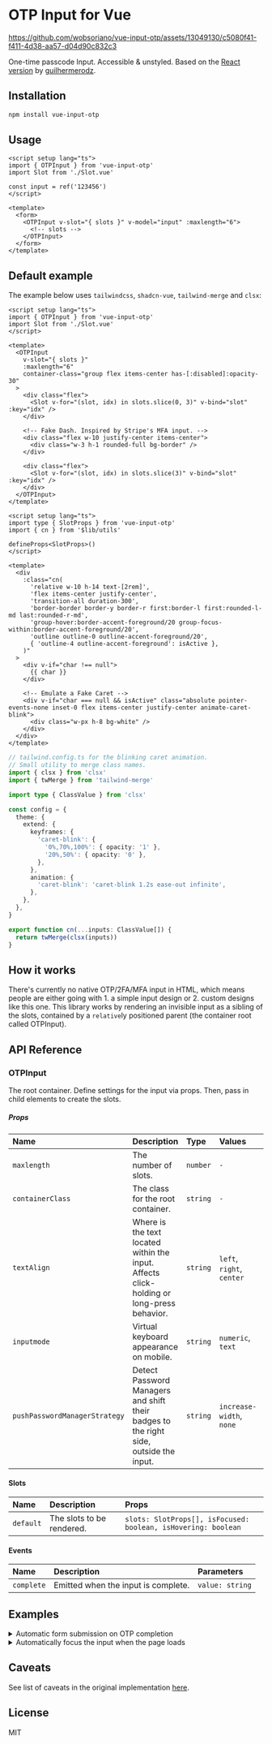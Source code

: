 # OTP Input for Vue

https://github.com/wobsoriano/vue-input-otp/assets/13049130/c5080f41-f411-4d38-aa57-d04d90c832c3

One-time passcode Input. Accessible & unstyled. Based on the [React version](https://github.com/guilhermerodz/input-otp) by [guilhermerodz](https://github.com/guilhermerodz).

## Installation

```bash
npm install vue-input-otp
```

## Usage

```vue
<script setup lang="ts">
import { OTPInput } from 'vue-input-otp'
import Slot from './Slot.vue'

const input = ref('123456')
</script>

<template>
  <form>
    <OTPInput v-slot="{ slots }" v-model="input" :maxlength="6">
      <!-- slots -->
    </OTPInput>
  </form>
</template>
```

## Default example

The example below uses `tailwindcss`, `shadcn-vue`, `tailwind-merge` and `clsx`:

```vue
<script setup lang="ts">
import { OTPInput } from 'vue-input-otp'
import Slot from './Slot.vue'
</script>

<template>
  <OTPInput
    v-slot="{ slots }"
    :maxlength="6"
    container-class="group flex items-center has-[:disabled]:opacity-30"
  >
    <div class="flex">
      <Slot v-for="(slot, idx) in slots.slice(0, 3)" v-bind="slot" :key="idx" />
    </div>

    <!-- Fake Dash. Inspired by Stripe's MFA input. -->
    <div class="flex w-10 justify-center items-center">
      <div class="w-3 h-1 rounded-full bg-border" />
    </div>

    <div class="flex">
      <Slot v-for="(slot, idx) in slots.slice(3)" v-bind="slot" :key="idx" />
    </div>
  </OTPInput>
</template>
```

```vue
<script setup lang="ts">
import type { SlotProps } from 'vue-input-otp'
import { cn } from '$lib/utils'

defineProps<SlotProps>()
</script>

<template>
  <div
    :class="cn(
      'relative w-10 h-14 text-[2rem]',
      'flex items-center justify-center',
      'transition-all duration-300',
      'border-border border-y border-r first:border-l first:rounded-l-md last:rounded-r-md',
      'group-hover:border-accent-foreground/20 group-focus-within:border-accent-foreground/20',
      'outline outline-0 outline-accent-foreground/20',
      { 'outline-4 outline-accent-foreground': isActive },
    )"
  >
    <div v-if="char !== null">
      {{ char }}
    </div>

    <!-- Emulate a Fake Caret -->
    <div v-if="char === null && isActive" class="absolute pointer-events-none inset-0 flex items-center justify-center animate-caret-blink">
      <div class="w-px h-8 bg-white" />
    </div>
  </div>
</template>
```

```ts
// tailwind.config.ts for the blinking caret animation.
// Small utility to merge class names.
import { clsx } from 'clsx'
import { twMerge } from 'tailwind-merge'

import type { ClassValue } from 'clsx'

const config = {
  theme: {
    extend: {
      keyframes: {
        'caret-blink': {
          '0%,70%,100%': { opacity: '1' },
          '20%,50%': { opacity: '0' },
        },
      },
      animation: {
        'caret-blink': 'caret-blink 1.2s ease-out infinite',
      },
    },
  },
}

export function cn(...inputs: ClassValue[]) {
  return twMerge(clsx(inputs))
}
```

## How it works

There's currently no native OTP/2FA/MFA input in HTML, which means people are either going with 1. a simple input design or 2. custom designs like this one. This library works by rendering an invisible input as a sibling of the slots, contained by a `relative`ly positioned parent (the container root called OTPInput).

## API Reference

### OTPInput

The root container. Define settings for the input via props. Then, pass in child elements to create the slots.

##### Props

|Name|Description|Type|Values|Default|
|:----|:----|:----|:----|:----|
|`maxlength`|The number of slots.|`number`|`-`|`-`|
|`containerClass`|The class for the root container.|`string`|`-`|`-`|
|`textAlign`|Where is the text located within the input. Affects click-holding or long-press behavior.|`string`|`left`, `right`, `center`|`center`|
|`inputmode`|Virtual keyboard appearance on mobile.|`string`|`numeric`, `text`|`numeric`|
|`pushPasswordManagerStrategy`|Detect Password Managers and shift their badges to the right side, outside the input.|`string`|`increase-width`, `none`|`increase-width`|

#### Slots

|Name|Description|Props|
|:----|:----|:----|
|`default`|The slots to be rendered.|`slots: SlotProps[], isFocused: boolean, isHovering: boolean`|

#### Events

|Name|Description|Parameters|
|:----|:----|:----|
|`complete`|Emitted when the input is complete.|`value: string`|

## Examples

<details>
<summary>Automatic form submission on OTP completion</summary>
```vue
<script setup>
import { OTPInput } from 'vue-input-otp'
import { ref } from 'vue'

const formRef = ref()
const buttonRef = ref()

function onComplete() {
  // ... automatically submit the form
  formRef.value.submit()
  // ... or focus the button like as you wish
  buttonRef.value.focus()
}
</script>

<template>
    <form ref="formRef">
        <OTPInput @complete="onComplete" />
        <button ref="buttonRef">Submit</button>
    </form>
</template>
```
</details>

<details>
<summary>Automatically focus the input when the page loads</summary>
```vue
<script setup>
import { OTPInput } from 'vue-input-otp'
</script>

<template>
    <form ref="formRef">
        <!-- Pro tip: accepts all common HTML input props... -->
        <OTPInput autoFocus />
    </form>
</template>
```
</details>

## Caveats

See list of caveats in the original implementation [here](https://github.com/guilhermerodz/input-otp/blob/master/README.md#caveats).

## License

MIT
